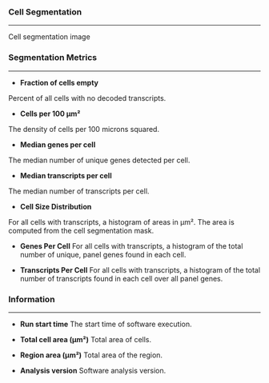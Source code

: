 ### Cell Segmentation

---
Cell segmentation image

### Segmentation Metrics

---

- **Fraction of cells empty**

Percent of all cells with no decoded transcripts.

- **Cells per 100 µm²**

The density of cells per 100 microns squared.

- **Median genes per cell**

The median number of unique genes detected per cell.

- **Median transcripts per cell**

The median number of transcripts per cell.

- **Cell Size Distribution**

For all cells with transcripts, a histogram of areas in μm². The area is computed from the cell segmentation mask.

- **Genes Per Cell**
For all cells with transcripts, a histogram of the total number of unique, panel genes found in each cell.

- **Transcripts Per Cell**
For all cells with transcripts, a histogram of the total number of transcripts found in each cell over all panel genes.

### Information

---

- **Run start time**
The start time of software execution.

- **Total cell area (µm²)**
Total area of cells.

- **Region area (µm²)**
Total area of the region.

- **Analysis version**
Software analysis version.


